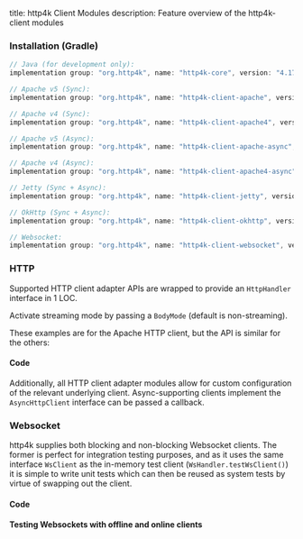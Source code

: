 title: http4k Client Modules
description: Feature overview of the http4k-client modules

### Installation (Gradle)

```groovy
// Java (for development only):
implementation group: "org.http4k", name: "http4k-core", version: "4.17.1.0"

// Apache v5 (Sync): 
implementation group: "org.http4k", name: "http4k-client-apache", version: "4.17.1.0"

// Apache v4 (Sync): 
implementation group: "org.http4k", name: "http4k-client-apache4", version: "4.17.1.0"

// Apache v5 (Async): 
implementation group: "org.http4k", name: "http4k-client-apache-async", version: "4.17.1.0"

// Apache v4 (Async): 
implementation group: "org.http4k", name: "http4k-client-apache4-async", version: "4.17.1.0"

// Jetty (Sync + Async): 
implementation group: "org.http4k", name: "http4k-client-jetty", version: "4.17.1.0"

// OkHttp (Sync + Async): 
implementation group: "org.http4k", name: "http4k-client-okhttp", version: "4.17.1.0"

// Websocket: 
implementation group: "org.http4k", name: "http4k-client-websocket", version: "4.17.1.0"
```

### HTTP
Supported HTTP client adapter APIs are wrapped to provide an `HttpHandler` interface in 1 LOC.

Activate streaming mode by passing a `BodyMode` (default is non-streaming).

These examples are for the Apache HTTP client, but the API is similar for the others:

#### Code [<img class="octocat"/>](https://github.com/http4k/http4k/blob/master/src/docs/guide/reference/clients/example_http.kt)

<script src="https://gist-it.appspot.com/https://github.com/http4k/http4k/blob/master/src/docs/guide/reference/clients/example_http.kt"></script>

Additionally, all HTTP client adapter modules allow for custom configuration of the relevant underlying client. Async-supporting clients implement the `AsyncHttpClient` interface can be passed a callback.

### Websocket
http4k supplies both blocking and non-blocking Websocket clients. The former is perfect for integration testing purposes, and as it uses the same interface `WsClient` as the in-memory test client (`WsHandler.testWsClient()`) it is simple to write unit tests which can then be reused as system tests by virtue of swapping out the client.

#### Code [<img class="octocat"/>](https://github.com/http4k/http4k/blob/master/src/docs/guide/reference/clients/example_websocket.kt)

<script src="https://gist-it.appspot.com/https://github.com/http4k/http4k/blob/master/src/docs/guide/reference/clients/example_websocket.kt"></script>

#### Testing Websockets with offline and online clients [<img class="octocat"/>](https://github.com/http4k/http4k/blob/master/src/docs/guide/reference/clients/TestingWebsockets.kt)

<script src="https://gist-it.appspot.com/https://github.com/http4k/http4k/blob/master/src/docs/guide/reference/clients/TestingWebsockets.kt"></script>
